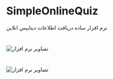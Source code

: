 # SimpleOnlineQuiz

نرم افزار ساده دریافت اطلاعات دیتابیس انلاین
#
![تصاویر نرم افزار](https://s19.picofile.com/file/8433038800/DrStevia.png)
#
![تصاویر نرم افزار](https://s19.picofile.com/file/8433039834/DrStevia2.png)

